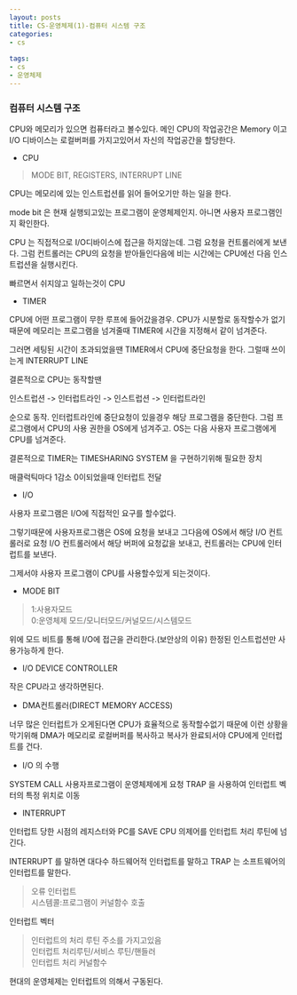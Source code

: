 ```yaml
---
layout: posts
title: CS-운영체제(1)-컴퓨터 시스템 구조
categories:
- cs
  
tags:
- cs
- 운영체제
---
```


### 컴퓨터 시스템 구조

CPU와 메모리가 있으면 컴퓨터라고 볼수있다.
메인 CPU의 작업공간은 Memory 이고
I/O 디바이스는 로컬버퍼를 가지고있어서 자신의 작업공간을 할당한다.
* CPU

> MODE BIT, REGISTERS, INTERRUPT LINE

CPU는 메모리에 있는 인스트럽션를 읽어 들어오기만 하는 일을 한다.

mode bit 은 현재 실행되고있는 프로그램이 운영체제인지. 아니면 사용자 프로그램인지 확인한다.

CPU 는 직접적으로 I/O디바이스에 접근을 하지않는데. 그럼 요청을 컨트롤러에게 보낸다.
그럼 컨트롤러는 CPU의 요청을 받아들인다음에 비는 시간에는 CPU에선 다음 인스트럽션을 실행시킨다.

빠르면서 쉬지않고 일하는것이 CPU 

* TIMER

CPU에 어떤 프로그램이 무한 루프에 들어갔을경우. CPU가 시분할로 동작할수가 없기때문에 메모리는
프로그램을 넘겨줄때 TIMER에 시간을 지정해서 같이 넘겨준다. 

그러면 세팅된 시간이 초과되었을땐 TIMER에서 CPU에 중단요청을 한다.
그럴때 쓰이는게 INTERRUPT LINE

결론적으로 CPU는 동작할땐

인스트럽션 -> 인터럽트라인 -> 인스트럽션 -> 인터럽트라인

순으로 동작. 인터럽트라인에 중단요청이 있을경우 해당 프로그램을 중단한다.
그럼 프로그램에서 CPU의 사용 권한을 OS에게 넘겨주고. 
OS는 다음 사용자 프로그램에게 CPU를 넘겨준다.

결론적으로 TIMER는 TIMESHARING SYSTEM 을 구현하기위해 필요한 장치

매클럭틱마다 1감소
0이되었을때 인터럽트 전달

* I/O 

사용자 프로그램은 I/O에 직접적인 요구를 할수없다.

그렇기때문에 사용자프로그램은 OS에 요청을 보내고 그다음에 OS에서 해당 I/O 컨트롤러로 요청
I/O 컨트롤러에서 해당 버퍼에 요청값을 보내고, 컨트롤러는 CPU에 인터럽트를 보낸다.

그제서야 사용자 프로그램이 CPU를 사용할수있게 되는것이다.

* MODE BIT

> 1:사용자모드
> <br>0:운영체제 모드/모니터모드/커널모드/시스템모드

위에 모드 비트를 통해 I/O에 접근을 관리한다.(보안상의 이유)
한정된 인스트럽션만 사용가능하게 한다.

* I/O DEVICE CONTROLLER

작은 CPU라고 생각하면된다.

* DMA컨트롤러(DIRECT MEMORY ACCESS)

너무 많은 인터럽트가 오게된다면 CPU가 효율적으로 동작할수없기 때문에 이런 상황을 막기위해
DMA가 메모리로 로컬버퍼를 복사하고 복사가 완료되서야 CPU에게 인터럽트를 건다.


* I/O 의 수행

SYSTEM CALL 사용자프로그램이 운영체제에게 요청
TRAP 을 사용하여 인터럽트 벡터의 특정 위치로 이동

* INTERRUPT

인터럽트 당한 시점의 레지스터와 PC를 SAVE CPU 의제어를 인터럽트 처리 루틴에 넘긴다.

INTERRUPT 를 말하면 대다수 하드웨어적 인터럽트를 말하고 
TRAP  는 소프트웨어의 인터럽트를 말한다.
> 오류 인터럽트
> <br>시스템콜:프로그램이 커널함수 호출

인터럽트 벡터
> 인터럽트의 처리 루틴 주소를 가지고있음
> <br>인터럽트 처리루틴/서비스 루틴/핸들러
> <br>인터럽트 처리 커널함수

현대의 운영체제는 인터럽트의 의해서 구동된다.